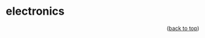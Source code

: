 <a name="topage"></a>

# electronics


<p align="right">(<a href="#topage">back to top</a>)</p>
<br/>
<br/>
